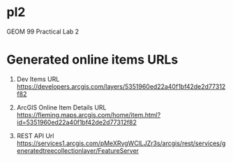 # pl2
GEOM 99 Practical Lab 2

# Generated online items URLs
1. Dev Items URL
https://developers.arcgis.com/layers/5351960ed22a40f1bf42de2d77312f82

2. ArcGIS Online Item Details URL
https://fleming.maps.arcgis.com/home/item.html?id=5351960ed22a40f1bf42de2d77312f82

3. REST API Url
https://services1.arcgis.com/pMeXRvgWClLJZr3s/arcgis/rest/services/generatedtreecollectionlayer/FeatureServer
